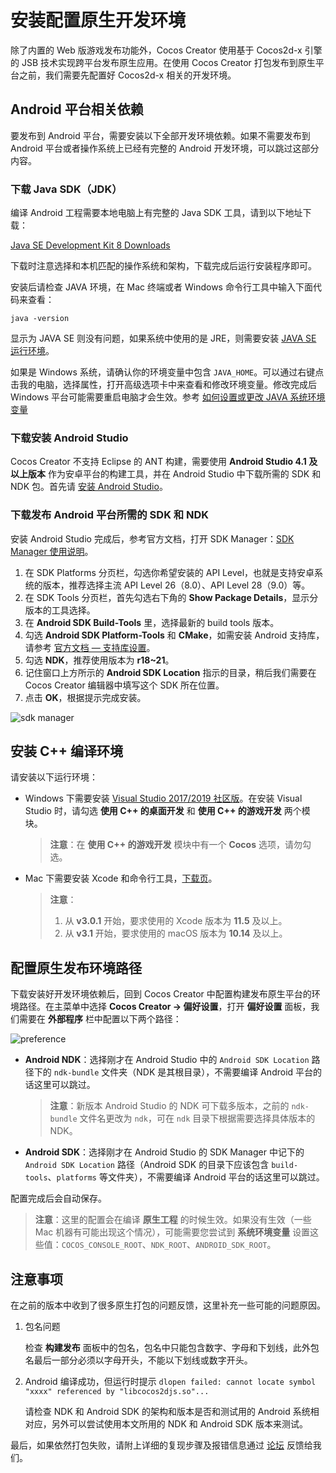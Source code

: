 # 安装配置原生开发环境

除了内置的 Web 版游戏发布功能外，Cocos Creator 使用基于 Cocos2d-x 引擎的 JSB 技术实现跨平台发布原生应用。在使用 Cocos Creator 打包发布到原生平台之前，我们需要先配置好 Cocos2d-x 相关的开发环境。

## Android 平台相关依赖

要发布到 Android 平台，需要安装以下全部开发环境依赖。如果不需要发布到 Android 平台或者操作系统上已经有完整的 Android 开发环境，可以跳过这部分内容。

### 下载 Java SDK（JDK）

编译 Android 工程需要本地电脑上有完整的 Java SDK 工具，请到以下地址下载：

[Java SE Development Kit 8 Downloads](http://www.oracle.com/technetwork/java/javase/downloads/jdk8-downloads-2133151.html)

下载时注意选择和本机匹配的操作系统和架构，下载完成后运行安装程序即可。

安装后请检查 JAVA 环境，在 Mac 终端或者 Windows 命令行工具中输入下面代码来查看：

```
java -version
```

显示为 JAVA SE 则没有问题，如果系统中使用的是 JRE，则需要安装 [JAVA SE 运行环境](http://www.oracle.com/technetwork/java/javase/downloads/index.html)。

如果是 Windows 系统，请确认你的环境变量中包含 `JAVA_HOME`。可以通过右键点击我的电脑，选择属性，打开高级选项卡中来查看和修改环境变量。修改完成后 Windows 平台可能需要重启电脑才会生效。参考 [如何设置或更改 JAVA 系统环境变量](https://www.java.com/zh_CN/download/help/path.xml)

### 下载安装 Android Studio

Cocos Creator 不支持 Eclipse 的 ANT 构建，需要使用 **Android Studio 4.1 及以上版本** 作为安卓平台的构建工具，并在 Android Studio 中下载所需的 SDK 和 NDK 包。首先请 [安装 Android Studio](https://developer.android.google.cn/studio#downloads)。

### 下载发布 Android 平台所需的 SDK 和 NDK

安装 Android Studio 完成后，参考官方文档，打开 SDK Manager：[SDK Manager 使用说明](https://developer.android.google.cn/studio/intro/update.html#sdk-manager)。

1. 在 SDK Platforms 分页栏，勾选你希望安装的 API Level，也就是支持安卓系统的版本，推荐选择主流 API Level 26（8.0）、API Level 28（9.0）等。
2. 在 SDK Tools 分页栏，首先勾选右下角的 **Show Package Details**，显示分版本的工具选择。
3. 在 **Android SDK Build-Tools** 里，选择最新的 build tools 版本。
4. 勾选 **Android SDK Platform-Tools** 和 **CMake**，如需安装 Android 支持库，请参考 [官方文档 — 支持库设置](https://developer.android.google.cn/topic/libraries/support-library/setup)。
5. 勾选 **NDK**，推荐使用版本为 **r18~21**。
6. 记住窗口上方所示的 **Android SDK Location** 指示的目录，稍后我们需要在 Cocos Creator 编辑器中填写这个 SDK 所在位置。
7. 点击 **OK**，根据提示完成安装。

![sdk manager](setup-native-development/sdk-manager.png)

## 安装 C++ 编译环境

请安装以下运行环境：

- Windows 下需要安装 [Visual Studio 2017/2019 社区版](https://www.visualstudio.com/downloads/download-visual-studio-vs)。在安装 Visual Studio 时，请勾选 **使用 C++ 的桌面开发** 和 **使用 C++ 的游戏开发** 两个模块。

  > **注意**：在 **使用 C++ 的游戏开发** 模块中有一个 **Cocos** 选项，请勿勾选。

- Mac 下需要安装 Xcode 和命令行工具，[下载页](https://developer.apple.com/xcode/download/)。

  > **注意**：
  >
  > 1. 从 **v3.0.1** 开始，要求使用的 Xcode 版本为 **11.5** 及以上。
  > 2. 从 **v3.1** 开始，要求使用的 macOS 版本为 **10.14** 及以上。

## 配置原生发布环境路径

下载安装好开发环境依赖后，回到 Cocos Creator 中配置构建发布原生平台的环境路径。在主菜单中选择 **Cocos Creator -> 偏好设置**，打开 **偏好设置** 面板，我们需要在 **外部程序** 栏中配置以下两个路径：

![preference](setup-native-development/sdk.png)

- **Android NDK**：选择刚才在 Android Studio 中的 `Android SDK Location` 路径下的 `ndk-bundle` 文件夹（NDK 是其根目录），不需要编译 Android 平台的话这里可以跳过。

  > **注意**：新版本 Android Studio 的 NDK 可下载多版本，之前的 `ndk-bundle` 文件名更改为 `ndk`，可在 `ndk` 目录下根据需要选择具体版本的 NDK。

- **Android SDK**：选择刚才在 Android Studio 的 SDK Manager 中记下的 `Android SDK Location` 路径（Android SDK 的目录下应该包含 `build-tools`、`platforms` 等文件夹），不需要编译 Android 平台的话这里可以跳过。

配置完成后会自动保存。

> **注意**：这里的配置会在编译 **原生工程** 的时候生效。如果没有生效（一些 Mac 机器有可能出现这个情况），可能需要您尝试到 **系统环境变量** 设置这些值：`COCOS_CONSOLE_ROOT`、`NDK_ROOT`、`ANDROID_SDK_ROOT`。

## 注意事项

在之前的版本中收到了很多原生打包的问题反馈，这里补充一些可能的问题原因。

1. 包名问题

    检查 **构建发布** 面板中的包名，包名中只能包含数字、字母和下划线，此外包名最后一部分必须以字母开头，不能以下划线或数字开头。

2. Android 编译成功，但运行时提示 `dlopen failed: cannot locate symbol "xxxx" referenced by "libcocos2djs.so"...`

    请检查 NDK 和 Android SDK 的架构和版本是否和测试用的 Android 系统相对应，另外可以尝试使用本文所用的 NDK 和 Android SDK 版本来测试。

最后，如果依然打包失败，请附上详细的复现步骤及报错信息通过 [论坛](https://forum.cocos.org/c/58) 反馈给我们。
